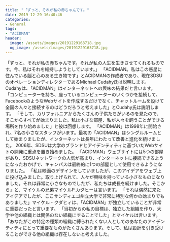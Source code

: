 ```yaml
---
title: "「ずっと、それが私の赤ちゃんです。"
date: 2019-12-29 16:40:46
categories:
- General
tags:
- "ACIDMAN"
header:
  image: /assets/images/20191229163718.jpg
  og_image: /assets/images/20191229163718.jpg
---
```


「ずっと、それが私の赤ちゃんです。それが私の人生を生きさせてくれるものです。今、私はそれを維持しようとしています。」 「ACIDMAN。私はこの惑星に住んでいる脳と心のある生き物です」とACIDMANの作成者であり、現在SDSUのオペレーションディレクターであるMichael Cudahy氏は説明します。 Cudahyは、「ACIDMAN」はインターネットへの興味の結果だと言います。 「コンピューターを持ち、座っているコンピューターのいくつかを接続して、FacebookのようなWebサイトを作成するだけでなく、チャットルームを設けて全国の人々と接続するのはどうだろうと考えました」とCudahy氏は説明します。 「そして、カリフォルニアからたくさんの子供たちがいるのを見たので、そこからすべてが始まりました。私は小さな部屋、私が人々を飼うことができる場所を作り始めました」と彼は回想します。 「ACIDMAN」は1998年に開始され、7名の小さなスタッフがいます。最初の「ACIDMAN」はシングルルームとして始まりましたが、インターネットは長年にわたって改善と進化を続けました。 2006年、SDSUは大学のブランドとアイデンティティに基づいたWebサイトの開発に重点を置き始めました。 「ACIDMAN」ウェブサイトには5つの部屋があり、SDSUネットワークの人気が高まり、インターネットに接続できるようになったおかげで、キャンパスは最終的に1つの部屋として使用できるようになりました。 「私は映画のデザインをしていましたが、このアイデアをウェブ上に投げ込みました。取り上げられて、人々が興味を持っている小さなものになりました。それは非常に小さなものでしたが、私たちは成長を続けました。そこから」と、マイケルの兄弟マイケルP.カダヒーは言います。 「それは偶然に来たアイデアでしたが、ここサンディエゴ州立大学で非常に特別な何かの始まりでもありました」マイケル・クダヒィは、「ACIDMAN」が独立していることが非常に重要だったと言います。 「当初からの私の目標は、独立した組織を作り、大学や他の組織とは関係のない組織にすることでした」とマイケルは言います。 「あなたがこの特定の種類の組織に縛られたくない人としてのあなたのアイデンティティにとって重要なものがたくさんあります。そして、私は設計を引き受けることができる他の組織は存在しないと考えました。
